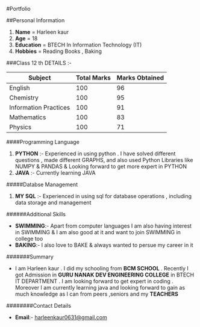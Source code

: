 #Portfolio

##Personal Information 

1. **Name** = Harleen kaur
2. **Age** = 18
3. **Education** = BTECH In Information Technology (IT)
4. **Hobbies** = Reading Books , Baking

###Class 12 th DETAILS :-

|**Subject**|**Total Marks**|**Marks Obtained**|
| ----------- | ----------- | ----------- |
|English|100|96|
|Chemistry|100|95|
|Information Practices|100|91|
|Mathematics|100|83|
|Physics|100|71|

####Programming Language
1. **PYTHON** :-   Experienced in using python . I have solved different questions , made  different GRAPHS, and also used Python Libraries like NUMPY & PANDAS & Looking forward to get more expert in PYTHON
2.  **JAVA**  :-  Currently learning JAVA

#####Databse Management
1. **MY SQL** :- Experienced in using sql for database operations , including data storage and management

######Additional Skills
- **SWIMMING**:- Apart from computer languages I  am also having interest in SWIMMING & I am also good at it and want to join SWIMMING in college too
- **BAKING**:- I also love to BAKE & always wanted to persue my career in it

#######Summary
- I am Harleen kaur . I  did my schooling from **BCM SCHOOL** . Recently I got Admission in **GURU NANAK DEV ENGINEERING COLLEGE** in BTECH IT DEPARTMENT . I am looking forward to get expert in coding . Moreover I am currently learning java and looking forward to gain as much knowledge as I  can from peers ,seniors and my **TEACHERS**

########Contact Details
- **Email**:- harleenkaur0631@gmail.com






